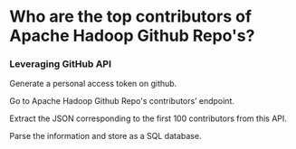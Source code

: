 # Who are the top contributors of Apache Hadoop Github Repo's? 

### Leveraging GitHub API 



Generate a personal access token on github.

Go to Apache Hadoop Github Repo's contributors’ endpoint. 

Extract the JSON corresponding to the first 100 contributors from this API. 

Parse the information and store as a SQL database.

